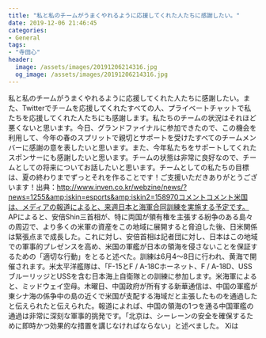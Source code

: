 ```yaml
---
title: "私と私のチームがうまくやれるように応援してくれた人たちに感謝したい。"
date: 2019-12-06 21:46:45
categories:
- General
tags:
- "寺田心"
header:
  image: /assets/images/20191206214316.jpg
  og_image: /assets/images/20191206214316.jpg
---
```


私と私のチームがうまくやれるように応援してくれた人たちに感謝したい。また、Twitterでチームを応援してくれたすべての人、プライベートチャットで私たちを応援してくれた人たちにも感謝します。私たちのチームの状況はそれほど悪くないと思います。今日、グランドファイナルに参加できたので、この機会を利用して、今年の春のスプリットで親切とサポートを受けたすべてのチームメンバーに感謝の意を表したいと思います。また、今年私たちをサポートしてくれたスポンサーにも感謝したいと思います。チームの状態は非常に良好なので、チームとしての将来についてお話したいと思います。チームとしての私たちの目標は、夏の終わりまでずっとそれを作ることです！ご支援いただきありがとうございます！出典：http://www.inven.co.kr/webzine/news/?news=1255&amp;iskin=esports&amp;iskin2=158970コメントコメント米国は、メディアの報道によると、来週日本と海軍合同訓練を実施する予定です。 APによると、安倍Shin三首相が、特に両国が領有権を主張する紛争のある島々の周辺で、より多くの米軍の資産をこの地域に展開すると脅迫した後、日米関係は緊張点まで成長した。これに対し、安倍首相は記者団に対し、日本はこの地域での軍事的プレゼンスを高め、米国の軍艦が日本の領海を侵さないことを保証するための「適切な行動」をとると述べた。訓練は6月4〜8日に行われ、黄海で開催されます。米太平洋艦隊は、「F-15とF / A-18Cホーネット、F / A-18D、USSブルーリッジとUSSを含む日本海上自衛隊との訓練に参加します。米海軍によると、ミッドウェイ空母。木曜日、中国政府が所有する新華通信は、中国の軍艦が東シナ海の係争中の島の近くで米国が支配する海域だと主張したものを通過したと伝えられたと伝えられた。報道によれば、中国の領海の1つを通る中国軍艦の通過は非常に深刻な軍事的挑発です。「北京は、シーレーンの安全を確保するために即時かつ効果的な措置を講じなければならない」と述べました。 Xiは
